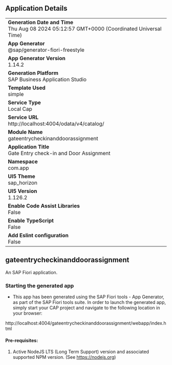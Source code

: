 ## Application Details
|               |
| ------------- |
|**Generation Date and Time**<br>Thu Aug 08 2024 05:12:57 GMT+0000 (Coordinated Universal Time)|
|**App Generator**<br>@sap/generator-fiori-freestyle|
|**App Generator Version**<br>1.14.2|
|**Generation Platform**<br>SAP Business Application Studio|
|**Template Used**<br>simple|
|**Service Type**<br>Local Cap|
|**Service URL**<br>http://localhost:4004/odata/v4/catalog/|
|**Module Name**<br>gateentrycheckinanddoorassignment|
|**Application Title**<br>Gate Entry check-in and Door Assignment|
|**Namespace**<br>com.app|
|**UI5 Theme**<br>sap_horizon|
|**UI5 Version**<br>1.126.2|
|**Enable Code Assist Libraries**<br>False|
|**Enable TypeScript**<br>False|
|**Add Eslint configuration**<br>False|

## gateentrycheckinanddoorassignment

An SAP Fiori application.

### Starting the generated app

-   This app has been generated using the SAP Fiori tools - App Generator, as part of the SAP Fiori tools suite.  In order to launch the generated app, simply start your CAP project and navigate to the following location in your browser:

http://localhost:4004/gateentrycheckinanddoorassignment/webapp/index.html

#### Pre-requisites:

1. Active NodeJS LTS (Long Term Support) version and associated supported NPM version.  (See https://nodejs.org)


